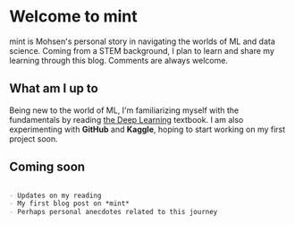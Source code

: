 # Welcome to mint

mint is Mohsen's personal story in navigating the worlds of ML and data science. Coming from a STEM background, I plan to learn and share my learning through this blog. Comments are always welcome.

## What am I up to

Being new to the world of ML, I'm familiarizing myself with the fundamentals by reading [the Deep Learning](https://www.deeplearningbook.org) textbook. I am also experimenting with **GitHub** and **Kaggle**, hoping to start working on my first project soon.

## Coming soon

```markdown

- Updates on my reading
- My first blog post on *mint*
- Perhaps personal anecdotes related to this journey

```
